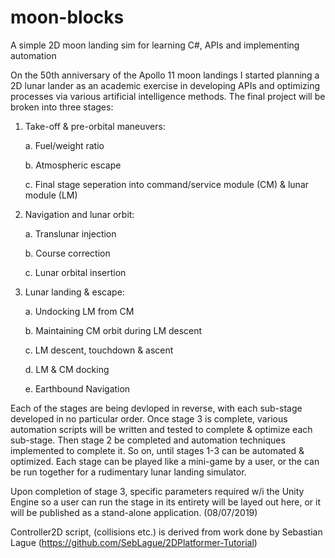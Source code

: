 # moon-blocks
A simple 2D moon landing sim for learning C#, APIs and implementing automation

On the 50th anniversary of the Apollo 11 moon landings I started planning a 2D lunar lander as an academic exercise in
developing APIs and optimizing processes via various artificial intelligence methods. The final project will be broken into
three stages:

1. Take-off & pre-orbital maneuvers:

    a. Fuel/weight ratio
    
    b. Atmospheric escape
    
    c. Final stage seperation into command/service module (CM) & lunar module (LM)
    
2. Navigation and lunar orbit:

    a. Translunar injection
    
    b. Course correction
    
    c. Lunar orbital insertion
    
3. Lunar landing & escape:

    a. Undocking LM from CM
    
    b. Maintaining CM orbit during LM descent
    
    c. LM descent, touchdown & ascent
    
    d. LM & CM docking
    
    e. Earthbound Navigation
    
    
Each of the stages are being devloped in reverse, with each sub-stage developed in no particular order. Once stage 3 is
complete, various automation scripts will be written and tested to complete & optimize each sub-stage. Then stage 2
be completed and automation techniques implemented to complete it. So on, until stages 1-3 can be automated & optimized. Each
stage can be played like a mini-game by a user, or the can be run together for a rudimentary lunar landing simulator.

Upon completion of stage 3, specific parameters required w/i the Unity Engine so a user can run the stage in its entirety
will be layed out here, or it will be published as a stand-alone application. (08/07/2019)

Controller2D script, (collisions etc.) is derived from work done by Sebastian Lague (https://github.com/SebLague/2DPlatformer-Tutorial)

